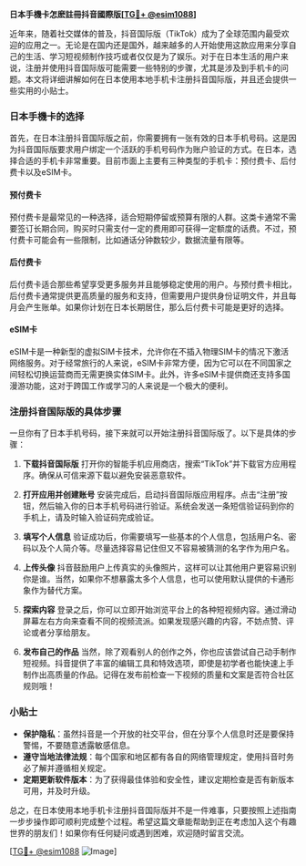 **日本手機卡怎麽註冊抖音國際版[[TG💪+ @esim1088](https://t.me/s/esim1088)]**

近年来，随着社交媒体的普及，抖音国际版（TikTok）成为了全球范围内最受欢迎的应用之一。无论是在国内还是国外，越来越多的人开始使用这款应用来分享自己的生活、学习短视频制作技巧或者仅仅是为了娱乐。对于在日本生活的用户来说，注册并使用抖音国际版可能需要一些特别的步骤，尤其是涉及到手机卡的问题。本文将详细讲解如何在日本使用本地手机卡注册抖音国际版，并且还会提供一些实用的小贴士。

### 日本手機卡的选择

首先，在日本注册抖音国际版之前，你需要拥有一张有效的日本手机号码。这是因为抖音国际版要求用户绑定一个活跃的手机号码作为账户验证的方式。在日本，选择合适的手机卡非常重要。目前市面上主要有三种类型的手机卡：预付费卡、后付费卡以及eSIM卡。

#### 预付费卡
预付费卡是最常见的一种选择，适合短期停留或预算有限的人群。这类卡通常不需要签订长期合同，购买时只需支付一定的费用即可获得一定额度的话费。不过，预付费卡可能会有一些限制，比如通话分钟数较少，数据流量有限等。

#### 后付费卡
后付费卡适合那些希望享受更多服务并且能够稳定使用的用户。与预付费卡相比，后付费卡通常提供更高质量的服务和支持，但需要用户提供身份证明文件，并且每月会产生账单。如果你计划在日本长期居住，那么后付费卡可能是更好的选择。

#### eSIM卡
eSIM卡是一种新型的虚拟SIM卡技术，允许你在不插入物理SIM卡的情况下激活网络服务。对于经常旅行的人来说，eSIM卡非常方便，因为它可以在不同国家之间轻松切换运营商而无需更换实体SIM卡。此外，许多eSIM卡提供商还支持多国漫游功能，这对于跨国工作或学习的人来说是一个极大的便利。

### 注册抖音国际版的具体步骤

一旦你有了日本手机号码，接下来就可以开始注册抖音国际版了。以下是具体的步骤：

1. **下载抖音国际版**
   打开你的智能手机应用商店，搜索“TikTok”并下载官方应用程序。确保从可信来源下载以避免安装恶意软件。

2. **打开应用并创建账号**
   安装完成后，启动抖音国际版应用程序。点击“注册”按钮，然后输入你的日本手机号码进行验证。系统会发送一条短信验证码到你的手机上，请及时输入验证码完成验证。

3. **填写个人信息**
   验证成功后，你需要填写一些基本的个人信息，包括用户名、密码以及个人简介等。尽量选择容易记住但又不容易被猜测的名字作为用户名。

4. **上传头像**
   抖音鼓励用户上传真实的头像照片，这样可以让其他用户更容易识别你是谁。当然，如果你不想暴露太多个人信息，也可以使用默认提供的卡通形象作为替代方案。

5. **探索内容**
   登录之后，你可以立即开始浏览平台上的各种短视频内容。通过滑动屏幕左右方向来查看不同的视频流派。如果发现感兴趣的内容，不妨点赞、评论或者分享给朋友。

6. **发布自己的作品**
   当然，除了观看别人的创作之外，你也应该尝试自己动手制作短视频。抖音提供了丰富的编辑工具和特效选项，即使是初学者也能快速上手制作出高质量的作品。记得在发布前检查一下视频的质量和文案是否符合社区规则哦！

### 小贴士

- **保护隐私**：虽然抖音是一个开放的社交平台，但在分享个人信息时还是要保持警惕，不要随意透露敏感信息。
- **遵守当地法律法规**：每个国家和地区都有各自的网络管理规定，使用抖音时务必了解并遵循相关规定。
- **定期更新软件版本**：为了获得最佳体验和安全性，建议定期检查是否有新版本可用，并及时升级。

总之，在日本使用本地手机卡注册抖音国际版并不是一件难事，只要按照上述指南一步步操作即可顺利完成整个过程。希望这篇文章能帮助到正在考虑加入这个有趣世界的朋友们！如果你有任何疑问或遇到困难，欢迎随时留言交流。

[[TG💪+ @esim1088](https://t.me/s/esim1088) ![Image](https://i.postimg.cc/4NQfJmqS/Snipaste-2025-05-13-00-14-12.png)]